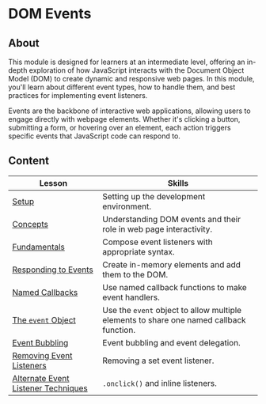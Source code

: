 <h1>
  <span class="prefix"></span>
  <span class="headline">DOM Events</span>
</h1>

## About

This module is designed for learners at an intermediate level, offering an in-depth exploration of how JavaScript interacts with the Document Object Model (DOM) to create dynamic and responsive web pages. In this module, you'll learn about different event types, how to handle them, and best practices for implementing event listeners.

Events are the backbone of interactive web applications, allowing users to engage directly with webpage elements. Whether it's clicking a button, submitting a form, or hovering over an element, each action triggers specific events that JavaScript code can respond to.

## Content

| Lesson                                                                                 | Skills                                                                                  |
| -------------------------------------------------------------------------------------- | --------------------------------------------------------------------------------------- |
| [Setup](./setup/README.md)                                                             | Setting up the development environment.                                                 |
| [Concepts](./concepts/README.md)                                                       | Understanding DOM events and their role in web page interactivity.                      |
| [Fundamentals](./fundamentals/README.md)                                               | Compose event listeners with appropriate syntax.                                        |
| [Responding to Events](./responding-to-events/README.md)                               | Create in-memory elements and add them to the DOM.                                      |
| [Named Callbacks](./named-callbacks/README.md)                                         | Use named callback functions to make event handlers.                                    |
| [The `event` Object](./the-event-object/README.md)                                     | Use the `event` object to allow multiple elements to share one named callback function. |
| [Event Bubbling](./event-bubbling/README.md)                                           | Event bubbling and event delegation.                                                    |
| [Removing Event Listeners](./removing-event-listeners/README.md)                       | Removing a set event listener.                                                          |
| [Alternate Event Listener Techniques](./alternate-event-listener-techniques/README.md) | `.onclick()` and inline listeners.                                                      |
